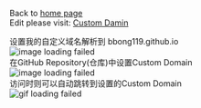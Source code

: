  Back to [home page](README.md)  
 Edit please visit: [Custom Damin](https://github.com/BBong119/bbong119.github.io/edit/master/customDomain.md)
 
  
  设置我的自定义域名解析到 bbong119.github.io  
  ![image loading failed](Domain.png)  
  在GitHub Repository(仓库)中设置Custom Domain  
  ![image loading failed](CustomDomain.png)  
  访问时则可以自动跳转到设置的Custom Domain  
  ![gif loading failed](CustomDomain.gif)  
